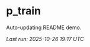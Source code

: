 # p_train

Auto-updating README demo.

<!--START_SECTION:status-->
_Last run: 2025-10-26 19:17 UTC_
<!--END_SECTION:status-->

































































































































































































































































































































































































































































































































































































































































































































































































































































































































































































































































































































































































































































































































































































































































































